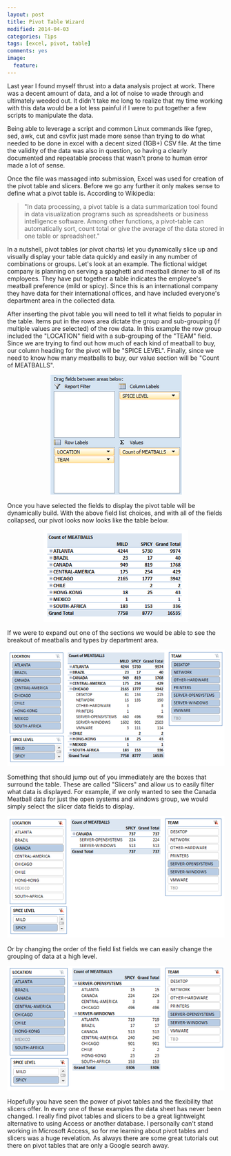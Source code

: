 ```yaml
---
layout: post
title: Pivot Table Wizard
modified: 2014-04-03
categories: Tips
tags: [excel, pivot, table]
comments: yes
image:
  feature:
---
```

Last year I found myself thrust into a data analysis project at work.  There was a decent amount of data, and a lot of noise to wade through and ultimately weeded out.  It didn't take me long to realize that my time working with this data would be a lot less painful if I were to put together a few scripts to manipulate the data.

Being able to leverage a script and common Linux commands like fgrep, sed, awk, cut and csvfix just made more sense than trying to do what needed to be done in excel with a decent sized (1GB+) CSV file.  At the time the validity of the data was also in question, so having a clearly documented and repeatable process that wasn't prone to human error made a lot of sense.

Once the file was massaged into submission, Excel was used for creation of the pivot table and slicers.   Before we go any further it only makes sense to define what a pivot table is.  According to Wikipedia:

<blockquote cite="Wikipedia">
"In data processing, a pivot table is a data summarization tool found in data visualization programs such as spreadsheets or business intelligence software. Among other functions, a pivot-table can automatically sort, count total or give the average of the data stored in one table or spreadsheet."
</blockquote>

In a nutshell, pivot tables (or pivot charts) let you dynamically slice up and visually display your table data quickly and easily in any number of combinations or groups.  Let's look at an example.  The fictional widget company is planning on serving a spaghetti and meatball dinner to all of its employees.  They have put together a table indicates the employee's meatball preference (mild or spicy).  Since this is an international company they have data for their international offices, and have included everyone's department area in the collected data.

After inserting the pivot table you will need to tell it what fields to popular in the table.  Items put in the rows area dictate the group and sub-grouping (if multiple values are selected) of the row data.  In this example the row group included the "LOCATION" field with a sub-grouping of the "TEAM" field.  Since we are trying to find out how much of each kind of meatball to buy, our column heading for the pivot will be "SPICE LEVEL".  Finally, since we need to know how many meatballs to buy, our value section will be "Count of MEATBALLS".

<center><img src="/images/pivot-table-field-list.png"></center>

Once you have selected the fields to display the pivot table will be dynamically build.  With the above field list choices, and with all of the fields collapsed, our pivot looks now looks like the table below.

<center><img src="/images/meatball-pivot.png"></center>

If we were to expand out one of the sections we would be able to see the breakout of meatballs and types by department area.

<center><img src="/images/meatball-slicers.png"></center>

Something that should jump out of you immediately are the boxes that surround the table.  These are called "Slicers" and allow us to easily filter what data is displayed.  For example, if we only wanted to see the Canada Meatball data for just the open systems and windows group, we would simply select the slicer data fields to display.

<center><img src="/images/meatball-slicers2.png"></center>

Or by changing the order of the field list fields we can easily change the grouping of data at a high level.

<center><img src="/images/meatball-slicers3.png"></center>

Hopefully you have seen the power of pivot tables and the flexibility that slicers offer.  In every one of these examples the data sheet has never been changed.  I really find pivot tables and slicers to be a great lightweight alternative to using Access or another database.  I personally can't stand working in Microsoft Access, so for me learning about pivot tables and slicers was a huge revelation.  As always there are some great tutorials out there on pivot tables that are only a Google search away.
